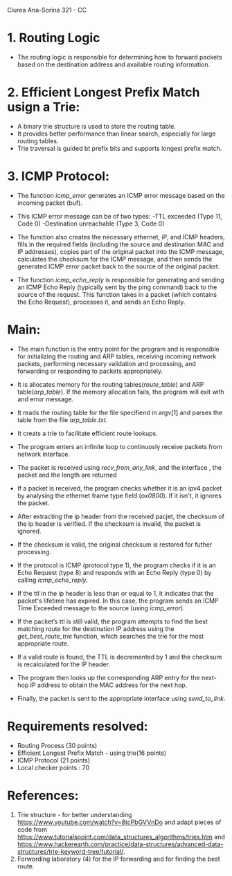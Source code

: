 Ciurea Ana-Sorina
321 - CC

# 1. Routing Logic
- The routing logic is responsible for determining how to forward packets based on the destination address and available routing information.

# 2. Efficient Longest Prefix Match usign a Trie:
- A binary trie structure is used to store the routing table.
- It provides better performance than linear search, especially for large routing tables.
- Trie traversal is guided bt prefix bits and supports longest prefix match.

# 3. ICMP Protocol:
- The function *icmp_error* generates an ICMP error message based on the incoming packet (buf). 
- This ICMP error message can be of two types:
    -TTL exceeded (Type 11, Code 0)
    -Destination unreachable (Type 3, Code 0)
- The function also creates the necessary ethernet, iP, and ICMP headers, fills in the required fields (including the source and destination MAC and IP addresses), copies part of the original packet into the ICMP message, calculates the checksum for the ICMP message, and then sends the generated ICMP error packet back to the source of the original packet.

- The function *icmp_echo_reply* is responsible for generating and sending 
an ICMP Echo Reply (typically sent by the ping command) back to the source of the request. This function takes in a packet (which contains the Echo Request), processes it, and sends an Echo Reply.

# Main:

- The main function is the entry point for the program and is responsible for initializing the routing and ARP tables, receiving incoming network packets, performing necessary validation and processing, and forwarding or responding to packets appropriately.
- It is allocates memory for the routing tables(*route_table*) and ARP table(*arp_table*). If the memory allocation fails, the program will exit with and error message.
- It reads the routing table for the file specifiend in argv[1] and parses the table from the file *arp_table.txt*.

- It creats a trie to facilitate efficient route lookups.
- The program enters an infinite loop to continuosly receive packets from network interface.

- The packet is received using *recv_from_any_link*, and the interface , the packet and the length are returned
- If a packet is received, the program checks whether it is an ipv4 packet by analysing the ethernet frame type field (*ox0800*). If it isn't, it ignores the packet.

- After extracting the ip header from the received pacjet, the checksum of the ip header is verified. If the checksum is invalid, the packet is ignored.
- If the checksum is valid, the original checksum is restored for futher processing.
- If the protocol is ICMP (protocol type 1), the program checks if it is an Echo Request (type 8) and responds with an Echo Reply (type 0) by calling *icmp_echo_reply*.

- If the ttl in the ip header is less than or equal to 1, it indicates that the packet's lifetime has expired. In this case, the program sends an ICMP Time Exceeded message to the source (using *icmp_error*).

- If the packet’s ttl is still valid, the program attempts to find the best matching route for the destination IP address using the *get_best_route_trie* function, which searches the trie for the most appropriate route.

- If a valid route is found, the TTL is decremented by 1 and the checksum is recalculated for the IP header.
- The program then looks up the corresponding ARP entry for the next-hop IP address to obtain the MAC address for the next hop.

- Finally, the packet is sent to the appropriate interface using *send_to_link*.

# Requirements resolved:
- Routing Process (30 points)
- Efficient Longest Prefix Match - using trie(16 points)
- ICMP Protocol (21 points)
- Local checker points : 70
# References:
1. Trie structure - for better understanding https://www.youtube.com/watch?v=8tcPbGVVnDo and adapt pieces of code from https://www.tutorialspoint.com/data_structures_algorithms/tries.htm and https://www.hackerearth.com/practice/data-structures/advanced-data-structures/trie-keyword-tree/tutorial/.
2. Forwording laboratory (4) for the IP forwarding and for finding the best route.
